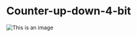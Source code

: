 # Counter-up-down-4-bit

![This is an image](https://github.com/KhanhEK2846/images/blob/main/images/Screenshot%20(719).png)
